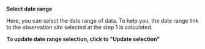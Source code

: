 **Select date range**

Here, you can select the date range of data. To help you, the date range link to the observation site selected at the step 1 is calculated.

**To update date range selection, click to "Update selection"**